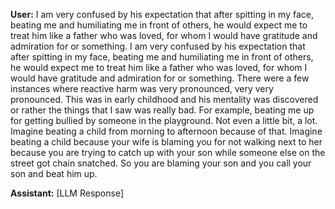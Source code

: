 **User:**
I am very confused by his expectation that after spitting in my face, beating me and humiliating me in front of others, he would expect me to treat him like a father who was loved, for whom I would have gratitude and admiration for or something. I am very confused by his expectation that after spitting in my face, beating me and humiliating me in front of others, he would expect me to treat him like a father who was loved, for whom I would have gratitude and admiration for or something. There were a few instances where reactive harm was very pronounced, very very pronounced. This was in early childhood and his mentality was discovered or rather the things that I saw was really bad. For example, beating me up for getting bullied by someone in the playground. Not even a little bit, a lot. Imagine beating a child from morning to afternoon because of that. Imagine beating a child because your wife is blaming you for not walking next to her because you are trying to catch up with your son while someone else on the street got chain snatched. So you are blaming your son and you call your son and beat him up.

**Assistant:**
[LLM Response]

